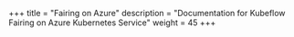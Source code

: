 +++
title = "Fairing on Azure"
description = "Documentation for Kubeflow Fairing on Azure Kubernetes Service"
weight = 45
+++
